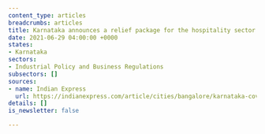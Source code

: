 ```yaml
---
content_type: articles
breadcrumbs: articles
title: Karnataka announces a relief package for the hospitality sector
date: 2021-06-29 04:00:00 +0000
states:
- Karnataka
sectors:
- Industrial Policy and Business Regulations
subsectors: []
sources:
- name: Indian Express
  url: https://indianexpress.com/article/cities/bangalore/karnataka-covid-relief-package-hospitality-sector-7375416/
details: []
is_newsletter: false

---
```


